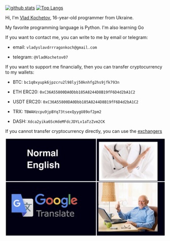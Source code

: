 [![github stats](https://github-readme-stats.vercel.app/api?username=VladKochetov007&theme=merko&hide_border=true)](https://github.com/VladKochetov007)
[![Top Langs](https://github-readme-stats.vercel.app/api/top-langs/?username=VladKochetov007&layout=compact&theme=merko&hide_border=true)](https://github.com/VladKochetov007)

Hi, I'm [Vlad Kochetov](https://www.linkedin.com/in/vlad-kochetov-414281238/), 16-year-old programmer from Ukraine. 

My favorite programming language is Python. I'm also learning Go

If you want to contact me, you can write to me by email or telegram:

  - email: `vladyslavdrrragonkoch@gmail.com`

  - telegram: `@VladKochetov07`

If you want to support me financially, then you can transfer cryptocurrency to my wallets:

  - BTC: ```bc1q0xyupk6jpzcru2l98lyj50knhfg2hs9jfk793n```

  - ETH ERC20: ```0xC36A55800DA0Dbb185A8244D8B19fF6D4d2bA1C2```

  - USDT ERC20: ```0xC36A55800DA0Dbb185A8244D8B19fF6D4d2bA1C2```

  - TRX: ```TBWAHzcpu9jpBYq73tsexQyygU89of2pm2```

  - DASH: ```Xdca2yika6ScHdeMFdcJDYLv1aTzZvm2CK```

If you cannot transfer cryptocurrency directly, you can use the [exchangers](https://www.bestchange.com)


![image](IMG_9078.PNG)
